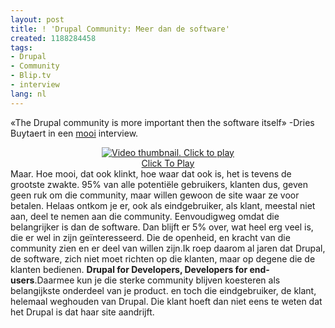 ```yaml
---
layout: post
title: ! 'Drupal Community: Meer dan de software'
created: 1188284458
tags:
- Drupal
- Community
- Blip.tv
- interview
lang: nl
---
```

«The Drupal community is more important then the software itself» -Dries Buytaert in een [mooi](http://blip.tv/file/352653) interview.<center><script type="text/javascript" src="http://blip.tv/scripts/pokkariPlayer.js?ver=2007082501"></script><script type="text/javascript" src="http://blip.tv/syndication/write_player?skin=js&posts_id=357513&source=3&autoplay=true&file_type=flv&player_width=&player_height="></script><div id="blip_movie_content_357513">[![Video thumbnail. Click to play](http://blip.tv/file/get/Noneck-Episode13DriesDrupal408.flv.jpg "Click To Play")](http://blip.tv/file/get/Noneck-Episode13DriesDrupal408.flv)<br />[Click To Play](http://blip.tv/file/get/Noneck-Episode13DriesDrupal408.flv)</div></center><!--break-->Maar. Hoe mooi, dat ook klinkt, hoe waar dat ook is, het is tevens de grootste zwakte. 95% van alle potentiële gebruikers, klanten dus, geven geen ruk om die community, maar willen gewoon de site waar ze voor betalen. Helaas ontkom je er, ook als eindgebruiker, als klant, meestal niet aan, deel te nemen aan die community. Eenvoudigweg omdat die belangrijker is dan de software. Dan blijft er 5% over, wat heel erg veel is, die er wel in zijn geïnteresseerd. Die de openheid, en kracht van die community zien en er deel van willen zijn.Ik roep daarom al jaren dat Drupal, de software, zich niet moet richten op die klanten, maar op degene die de klanten bedienen. **Drupal for Developers, Developers for end-users**.Daarmee kun je die sterke community blijven koesteren als belangijkste onderdeel van je product. en toch die eindgebruiker, de klant, helemaal weghouden van Drupal. Die klant hoeft dan niet eens te weten dat het Drupal is dat haar site aandrijft.

